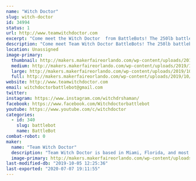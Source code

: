 ```yaml
---
name: "Witch Doctor"
slug: witch-doctor
id: 34994
status: 1
url: http://www.teamwitchdoctor.com
excerpt: "Come meet the Witch Doctor  from BattleBots! The 250lb battlebot will be showing off its battle scars while Andrea, Mike, and Paul will be available for questions throughout the day."
description: "Come meet Team Witch Doctor BattleBots! The 250lb battlebot  will be showing off its battle scars while Andrea, Mike, and Paul will be available for questions throughout the weekend."
location: Unassigned
image-primary:
  thumbnail: http://makers.makerfaireorlando.com/wp-content/uploads/2019/10/Witch-Doctor-Team-S2019-150x150.jpg
  medium: http://makers.makerfaireorlando.com/wp-content/uploads/2019/10/Witch-Doctor-Team-S2019-300x200.jpg
  large: http://makers.makerfaireorlando.com/wp-content/uploads/2019/10/Witch-Doctor-Team-S2019-1024x683.jpg
  full: http://makers.makerfaireorlando.com/wp-content/uploads/2019/10/Witch-Doctor-Team-S2019.jpg
website: http://www.teamwitchdoctor.com
email: witchdoctorbattlebot@gmail.com
twitter: 
instagram: https://www.instagram.com/witchdrshaman/
facebook: https://www.facebook.com/Witchdoctorbattlebot
youtube: https://www.youtube.com/c/witchdoctor
categories:
  - id: 340
    slug: battlebot
    name: BattleBot
combat-robot: 0
maker:
  name: "Team Witch Doctor"
  description: "Team Witch Doctor is based in Miami, Florida, and most recently competed in BattleBots on ABC with their multi-bot Witch Doctor and Shaman. The team has been competing combat robots ranging from 150 grams to 250 pounds for the last 10+ years."
  image-primary: http://makers.makerfaireorlando.com/wp-content/uploads/2019/07/Witch-Doctor-Team-S2019-1024x683.jpg
last-modified-db: "2019-10-05 12:25:36"
last-exported: "2020-07-07 19:11:55"
---
```

